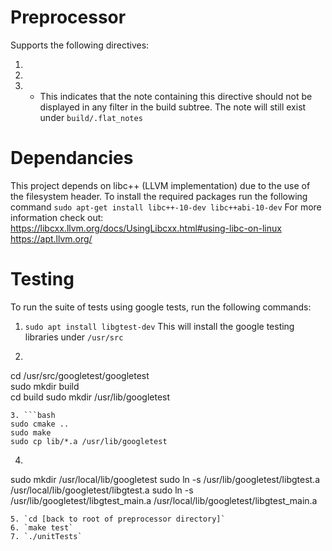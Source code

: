 # Preprocessor

Supports the following directives:
1. [//]:# (include [path array])
2. [//]:# (link path)
3. [//]:# (nobuild)
	- This indicates that the note containing this directive should not be displayed in any filter in the build subtree. The note will still exist under `build/.flat_notes`

# Dependancies
This project depends on libc++ (LLVM implementation) due to the use of the filesystem header. To install the required packages run the following command
`sudo apt-get install libc++-10-dev libc++abi-10-dev`
For more information check out:  
https://libcxx.llvm.org/docs/UsingLibcxx.html#using-libc-on-linux
https://apt.llvm.org/

# Testing
To run the suite of tests using google tests, run the following commands:
1. `sudo apt install libgtest-dev`
This will install the google testing libraries under `/usr/src`
2. ```bash
cd /usr/src/googletest/googletest  
sudo mkdir build  
cd build
sudo mkdir /usr/lib/googletest
```
3. ```bash
sudo cmake .. 
sudo make
sudo cp lib/*.a /usr/lib/googletest
```
4. ```bash
sudo mkdir /usr/local/lib/googletest
sudo ln -s /usr/lib/googletest/libgtest.a /usr/local/lib/googletest/libgtest.a
sudo ln -s /usr/lib/googletest/libgtest_main.a /usr/local/lib/googletest/libgtest_main.a
```
5. `cd [back to root of preprocessor directory]`
6. `make test`
7. `./unitTests`